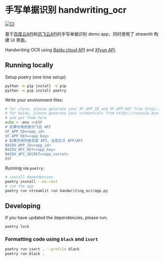 # 手写单据识别 handwriting_ocr

[![CI](https://github.com/Blacklake-Tech/handwriting_ocr/actions/workflows/ci.yml/badge.svg)](https://github.com/Blacklake-Tech/handwriting_ocr/actions/workflows/ci.yml)

基于[百度云API][baidu]和[讯飞云API][xf]的手写单据识别 demo app，同时使用了 streamlit 构建 UI 界面。

Handwriting OCR using [Baidu cloud API][baidu] and [Xfyun API][xf].

## Running locally

Setup poetry (one time setup):

```bash
python -m pip install -U pip
python -m pip install poetry
```

Write your environment files:

```bash
# for xfyun, please generate your XF_APP_ID and XF_APP_KEY from https://www.xfyun.cn/doc/platform/quickguide.html
# for baidu, please generate your credentials from https://console.bce.baidu.com/ai/#/ai/ocr/app/list
# and put them here
echo > .env <<EOF
# 如果你用的是讯飞云 API
XF_APP_ID=<app_id>
XF_APP_KEY=<app_key>
# 如果你用的是百度 API，注意区分 APP/API
BAIDU_APP_ID=<app_id>
BAIDU_API_KEY=<app_key>
BAIDU_API_SECRET=<app_secret>
EOF
```

Running via `poetry`:

```bash
# install dependencies
poetry install --no-root
# run the app
poetry run streamlit run handwriting_ocr/app.py
```

## Developing

If you have updated the dependencies, please run:

```bash
poetry lock
```

### Formatting code using `black` and `isort`

```bash
poetry run isort . --profile black
poetry run black .
```

[baidu]: https://cloud.baidu.com/doc/OCR/s/Al1zvpylt
[xf]: https://www.xfyun.cn/doc/words/wordRecg/API.html
